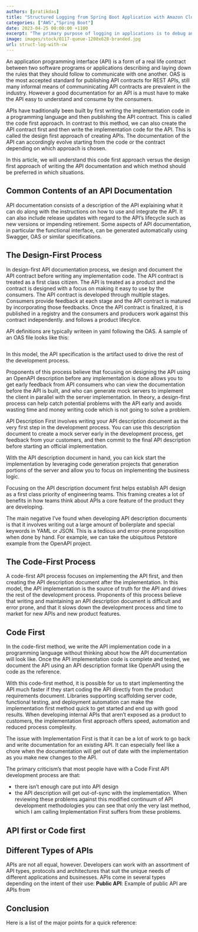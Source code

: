 ```yaml
---
authors: [pratikdas]
title: "Structured Logging from Spring Boot Application with Amazon CloudWatch"
categories: ["AWS","Spring Boot"]
date: 2023-04-25 00:00:00 +1100
excerpt: "The primary purpose of logging in applications is to debug and trace one or more causes of unexpected behavior. However, a log without a consistent structure with context information is difficult to search for and locate the root cause of problems. This is where we need to use Structured Logging. Amazon CloudWatch is Amazon's native service for observing and monitoring resources and applications running in the AWS cloud as well as outside. In this article, we will produce structured logs from a Spring Boot application and ingest them in Amazon CloudWatch. We will use different search and visualization capabilities of Amazon CloudWatch to observe the behavior of our Spring Boot application."
image: images/stock/0117-queue-1200x628-branded.jpg
url: struct-log-with-cw
---
```


An application programming interface (API) is a form of a real life contract between two  software programs or applications describing and laying down the rules that they should follow to communicate with one another. 
OAS is the most accepted standard for publishing API contracts for REST APIs, still many informal means of communinicating API contracts are prevalent in the industry. However a good documentation for an API is a must have to make the API easy to understand and consume by the consumers. 

APIs have traditionally been built by first writing the implementation code in a programming language and then publishing the API contract. This is called the code first approach. In contrast to this method, we can also create the API contract first and then write the implementation code for the API. This is called the design first approach of creating APIs. The documentation of the API can accordingly evolve starting from the code or the contract depending on which approach is chosen. 

In this article, we will understand this code first approach versus the design first approach of writing the API documentation and which method should be preferred in which situations.

## Common Contents of an API Documentation
API documentation consists of a description of the API explaining what it can do along with the instructions on how to use and integrate the API. It can also include release updates with regard to the API’s lifecycle such as new versions or impending retirement. Some aspects of API documentation, in particular the functional interface, can be generated automatically using Swagger, OAS or similar specifications.
 
## The Design-First Process

In design-first API documentation process, we design and document the API contract before writing any implementation code. The API contract is treated as a first class citizen.
The API is treated as a product and the contract is designed with a focus on making it easy to use by the consumers. The API contract is developed through multiple stages. Consumers provide feedback at each stage and the API contract is matured by incorporating those feedbacks. Once the API contract is finalized, it is published in a registry and the consumers and producers work against this contract independently.
 and follows a product lifecylce.

 API definitions are typically writeen in yaml following the OAS. A sample of an OAS file looks like this:

 ```yaml

 ```

In this model, the API specification is the artifact used to drive the rest of the development process.

Proponents of this process believe that focusing on designing the API using an OpenAPI description before any implementation is done allows you to get early feedback from API consumers who can view the documentation before the API is built, and who can generate mock servers to implement the client in parallel with the server implementation. In theory, a design-first process can help catch potential problems with the API early and avoids wasting time and money writing code which is not going to solve a problem.

API Description First involves writing your API description document as the very first step in the development process. You can use this description document to create a mock server early in the development process, get feedback from your customers, and then commit to the final API description before starting an official implementation.

With the API description document in hand, you can kick start the implementation by leveraging code generation projects that generation portions of the server and allow you to focus on implementing the business logic.

Focusing on the API description document first helps establish API design as a first class priority of engineering teams. This framing creates a lot of benefits in how teams think about APIs a core feature of the product they are developing.

The main negative I’ve found when developing API description documents is that it involves writing out a large amount of boilerplate and special keywords in YAML or JSON. This is a tedious and error-prone proposition when done by hand. For example, we can take the ubiquitous Petstore example from the OpenAPI project.

## The Code-First Process

A code-first API process focuses on implementing the API first, and then creating the API description document after the implementation. In this model, the API implementation is the source of truth for the API and drives the rest of the development process.
Proponents of this process believe that writing and maintaining an API description document is difficult and error prone, and that it slows down the development process and time to market for new APIs and new product features.

## Code First
In the code-first method, we write the API implementation code in a programming language without thinking about how the API documentation will look like.
Once the API implementation code is complete and tested, we document the API using an API description format like OpenAPI using the code as the reference.

With this code-first method, it is possible for us to start implementing the API much faster if they start coding the API directly from the product requirements document. Libraries supporting scaffolding server code, functional testing, and deployment automation can make the implementation first method quick to get started and end up with good results. When developing internal APIs that aren’t exposed as a product to customers, the implementation first approach offers speed, automation and reduced process complexity.

The issue with Implementation First is that it can be a lot of work to go back and write documentation for an existing API. It can especially feel like a chore when the documentation will get out of date with the implementation as you make new changes to the API.

The primary criticism’s that most people have with a Code First API development process are that:
- there isn’t enough care put into API design 
- the API description will get out-of-sync with the implementation. 
When reviewing these problems against this modified continuum of API development methodologies you can see that only the very last method, which I am calling Implementation First suffers from these problems.

## API first or Code first

## Different Types of APIs
APIs are not all equal, however. Developers can work with an assortment of API types, protocols and architectures that suit the unique needs of different applications and businesses.
APIs come in several types depending on the intent of their use:
**Public API**: Example of public API are APIs from 

## Conclusion

Here is a list of the major points for a quick reference:

